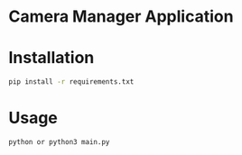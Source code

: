 # Camera Manager Application
# Installation

```bash
pip install -r requirements.txt
```
# Usage 
```bash
python or python3 main.py
```

